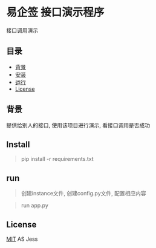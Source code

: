 # 易企签 接口演示程序

接口调用演示

## 目录

- [背景](#背景)
- [安装](#安装)
- [运行](#运行)
- [License](#license)

## 背景

提供给别人的接口, 使用该项目进行演示, 看接口调用是否成功

## Install

> pip install -r requirements.txt

## run
> 创建instance文件, 创建config.py文件, 配置相应内容

> run app.py

## License

[MIT](LICENSE) AS Jess
